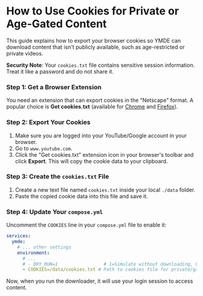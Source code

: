# How to Use Cookies for Private or Age-Gated Content

This guide explains how to export your browser cookies so YMDE can download content that isn't publicly available, such as age-restricted or private videos.

**Security Note**: Your `cookies.txt` file contains sensitive session information. Treat it like a password and do not share it.

### Step 1: Get a Browser Extension

You need an extension that can export cookies in the "Netscape" format. A popular choice is **Get cookies.txt** (available for [Chrome](https://chrome.google.com/webstore/detail/get-cookiestxt/bgaddhkoddajcdgocldbbfleckgcbcid) and [Firefox](https://addons.mozilla.org/en-US/firefox/addon/get-cookies-txt/)).

### Step 2: Export Your Cookies

1.  Make sure you are logged into your YouTube/Google account in your browser.
2.  Go to `www.youtube.com`.
3.  Click the "Get cookies.txt" extension icon in your browser's toolbar and click **Export**. This will copy the cookie data to your clipboard.

### Step 3: Create the `cookies.txt` File

1.  Create a new text file named `cookies.txt` inside your local `./data` folder.
2.  Paste the copied cookie data into this file and save it.

### Step 4: Update Your `compose.yml`

Uncomment the `COOKIES` line in your `compose.yml` file to enable it:

```yaml
services:
  ymde:
    # ... other settings
    environment:
      # ...
      # - DRY_RUN=1                 # 1=Simulate without downloading, 0=disable
      - COOKIES=/data/cookies.txt # Path to cookies file for private/gated content.
```

Now, when you run the downloader, it will use your login session to access content.
